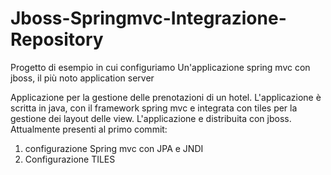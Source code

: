 # Jboss-Springmvc-Integrazione-Repository
Progetto di esempio in cui configuriamo Un'applicazione spring mvc con jboss, il più noto application server

Applicazione per la gestione delle prenotazioni di un hotel.
L'applicazione è scritta in java, con il framework spring mvc e integrata con tiles per la gestione dei layout delle view. L'applicazione
e distribuita con jboss. 
Attualmente presenti al primo commit:
  1) configurazione Spring mvc con JPA e JNDI
  2) Configurazione TILES
  

